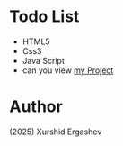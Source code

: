 # Todo List
- HTML5
- Css3
- Java Script
- can you view [my Project](https://project-todo-xurshid.netlify.app/)
# Author 
(2025) Xurshid Ergashev 
